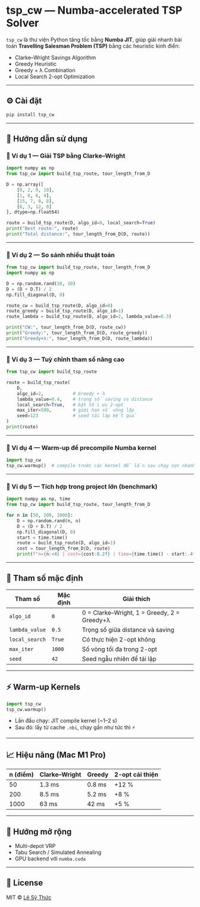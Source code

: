 # tsp_cw — Numba-accelerated TSP Solver

`tsp_cw` là thư viện Python tăng tốc bằng **Numba JIT**, giúp giải nhanh bài toán **Travelling Salesman Problem (TSP)** bằng các heuristic kinh điển:
- Clarke–Wright Savings Algorithm  
- Greedy Heuristic  
- Greedy + λ Combination  
- Local Search 2-opt Optimization  

---

## ⚙️ Cài đặt

```bash
pip install tsp_cw
```

---

## 🚀 Hướng dẫn sử dụng

### 🔹 Ví dụ 1 — Giải TSP bằng Clarke–Wright

```python
import numpy as np
from tsp_cw import build_tsp_route, tour_length_from_D

D = np.array([
    [0, 2, 9, 10],
    [1, 0, 6, 4],
    [15, 7, 0, 8],
    [6, 3, 12, 0]
], dtype=np.float64)

route = build_tsp_route(D, algo_id=0, local_search=True)
print("Best route:", route)
print("Total distance:", tour_length_from_D(D, route))
```

---

### 🔹 Ví dụ 2 — So sánh nhiều thuật toán

```python
from tsp_cw import build_tsp_route, tour_length_from_D
import numpy as np

D = np.random.rand(10, 10)
D = (D + D.T) / 2
np.fill_diagonal(D, 0)

route_cw = build_tsp_route(D, algo_id=0)
route_greedy = build_tsp_route(D, algo_id=1)
route_lambda = build_tsp_route(D, algo_id=2, lambda_value=0.3)

print("CW:", tour_length_from_D(D, route_cw))
print("Greedy:", tour_length_from_D(D, route_greedy))
print("Greedy+λ:", tour_length_from_D(D, route_lambda))
```

---

### 🔹 Ví dụ 3 — Tuỳ chỉnh tham số nâng cao

```python
from tsp_cw import build_tsp_route

route = build_tsp_route(
    D, 
    algo_id=2,           # Greedy + λ
    lambda_value=0.4,    # trọng số saving vs distance
    local_search=True,   # bật tối ưu 2-opt
    max_iter=500,        # giới hạn số vòng lặp
    seed=123             # seed tái lập kết quả
)
print(route)
```

---

### 🔹 Ví dụ 4 — Warm-up để precompile Numba kernel

```python
import tsp_cw
tsp_cw.warmup()  # compile trước các kernel để lần sau chạy cực nhanh
```

---

### 🔹 Ví dụ 5 — Tích hợp trong project lớn (benchmark)

```python
import numpy as np, time
from tsp_cw import build_tsp_route, tour_length_from_D

for n in [50, 200, 1000]:
    D = np.random.rand(n, n)
    D = (D + D.T) / 2
    np.fill_diagonal(D, 0)
    start = time.time()
    route = build_tsp_route(D, algo_id=1)
    cost = tour_length_from_D(D, route)
    print(f"n={n:<4} | cost={cost:8.2f} | time={time.time() - start:.4f}s")
```

---

## 🧩 Tham số mặc định

| Tham số | Mặc định | Giải thích |
|----------|-----------|------------|
| `algo_id` | `0` | 0 = Clarke–Wright, 1 = Greedy, 2 = Greedy+λ |
| `lambda_value` | `0.5` | Trọng số giữa distance và saving |
| `local_search` | `True` | Có thực hiện 2-opt không |
| `max_iter` | `1000` | Số vòng tối đa trong 2-opt |
| `seed` | `42` | Seed ngẫu nhiên để tái lập |

---

## ⚡ Warm-up Kernels

```python
import tsp_cw
tsp_cw.warmup()
```

- Lần đầu chạy: JIT compile kernel (~1–2 s)  
- Sau đó: lấy từ cache `.nbi`, chạy gần như tức thì ⚡  

---

## 📈 Hiệu năng (Mac M1 Pro)

| n (điểm) | Clarke–Wright | Greedy | 2-opt cải thiện |
|-----------|---------------|---------|-----------------|
| 50 | 1.3 ms | 0.8 ms | +12 % |
| 200 | 8.5 ms | 5.2 ms | +8 % |
| 1000 | 63 ms | 42 ms | +5 % |

---

## 🧠 Hướng mở rộng
- Multi-depot VRP  
- Tabu Search / Simulated Annealing  
- GPU backend với `numba.cuda`  

---

## 📜 License
MIT © [Lê Sỹ Thức](https://github.com/thucnc7)
